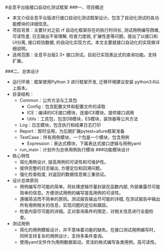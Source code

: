 #全息平台版接口自动化测试框架
 ###一、项目概述
 - 本文介绍全息平台版进行接口自动化测试框架设计。包含了自动化测试的各功能模块的详细信息。
 - 项目背景：主要针对之前 rf 自动化框架存在的执行时间长, 测试用例编写困难, 可读性差, 日志输出不易理解,  检查力度弱,  扩展性差等问题。提出了以接口和UI分离, 接口校验数据, 的自动化实现方式。本文主要就接口自动化的实现做详细说明。
 - 适用范围：全息平台版2.3+ 接口测试。目前已实现表达式的查询功能。支持扩展。

###二、总体设计
- 运行环境：框架使用Python 3 进行框架开发, 迁移环境建议安装 python3.6以上版本。
- 目录结构：
    - Common：公共方法与工具包
        - Config：包含配置文件和配置文件的读取
        - ICE：编译的ICE接口模块，连接ICE模块，提供接口调用
        - Utils：工具包，包含DB模块，ES模块，装饰器等公共方法
    - Log：日志模块，包含执行和结果日志打印
    - Report：暂时没用，为后期扩展pytest+allure框架准备
    - TestCase：所有用例模块，一个包是一个模块，包含用例
        - Expression：表达式模块，下属表达式接口逻辑与用例yaml
    - run_main：计划作为总体用例执行模块
###功能模块设计
- 核心特性
    - 简化用例设计, 提高用例的可读性和可维护性。
    - 提供完整的日志输出, 方便定位和回溯问题。
    - 强化检查粒度, 对返回的数据信息做三重验证。
- 设计总体原则
    - 用例编写尽可能的简单。将处理逻辑尽量封装在函数内部, 外部暴露尽可能简单的信息。方便测试用例的编写提高用例的可读性。
    - 遵循简洁而不简单的原则。测试报告输出尽可能的详细, 在测试报告中输出所有用例相关的信息，实现问题的定位和跟踪。
    - 检查内容尽可能的详细。正对查询条件的限定，对相关信息进行全面检查。
- 测试用例
    - 简化的用例模板设计，并不意味着功能的缺失。在接口测试用例编写时，同样支持复杂的用例设计，支持多条件查询。
    - 使用yaml文件作为用例数据驱动，灵活的格式编写各类用例，高可读性。
